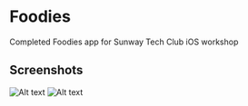# Foodies
Completed Foodies app for Sunway Tech Club iOS workshop 

## Screenshots
![Alt text](https://imgur.com/GnaE5ov.png "Foodie Screenshot 1")
![Alt text](https://imgur.com/3KsiDQq.png "Foodie Screenshot 2")
